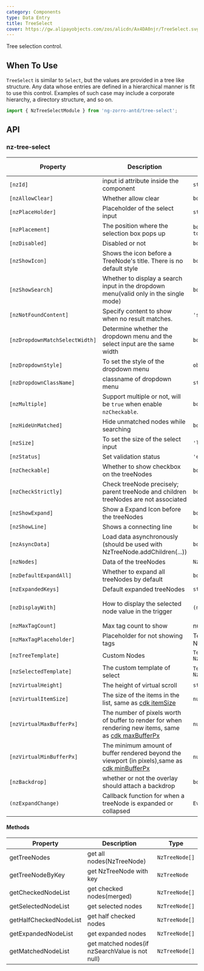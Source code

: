 ```yaml
---
category: Components
type: Data Entry
title: TreeSelect
cover: https://gw.alipayobjects.com/zos/alicdn/Ax4DA0njr/TreeSelect.svg
---
```


Tree selection control.

## When To Use

`TreeSelect` is similar to `Select`, but the values are provided in a tree like structure.
Any data whose entries are defined in a hierarchical manner is fit to use this control. Examples of such case may include a corporate hierarchy, a directory structure, and so on.

```ts
import { NzTreeSelectModule } from 'ng-zorro-antd/tree-select';
```

## API

### nz-tree-select

| Property                       | Description                                                                                                                                           | Type                                            | Default                            | Global Config |
| ------------------------------ | ----------------------------------------------------------------------------------------------------------------------------------------------------- | ----------------------------------------------- | ---------------------------------- | ------------- |
| `[nzId]`                       | input id attribute inside the component                                                                                                               | `string`                                        | -                                  |
| `[nzAllowClear]`               | Whether allow clear                                                                                                                                   | `boolean`                                       | `false`                            |
| `[nzPlaceHolder]`              | Placeholder of the select input                                                                                                                       | `string`                                        | -                                  |
| `[nzPlacement]`                | The position where the selection box pops up                                                                                                          | `bottomLeft` `bottomRight` `topLeft` `topRight` | bottomLeft                         |
| `[nzDisabled]`                 | Disabled or not                                                                                                                                       | `boolean`                                       | `false`                            |
| `[nzShowIcon]`                 | Shows the icon before a TreeNode's title. There is no default style                                                                                   | `boolean`                                       | `false`                            |
| `[nzShowSearch]`               | Whether to display a search input in the dropdown menu(valid only in the single mode)                                                                 | `boolean`                                       | `false`                            | ✅             |
| `[nzNotFoundContent]`          | Specify content to show when no result matches.                                                                                                       | `'string' \| 'TemplateRef<void>'`               | -                                  |
| `[nzDropdownMatchSelectWidth]` | Determine whether the dropdown menu and the select input are the same width                                                                           | `boolean`                                       | `true`                             | ✅             |
| `[nzDropdownStyle]`            | To set the style of the dropdown menu                                                                                                                 | `object`                                        | -                                  |
| `[nzDropdownClassName]`        | classname of dropdown menu                                                                                                                            | `string`                                        | -                                  |
| `[nzMultiple]`                 | Support multiple or not, will be `true` when enable `nzCheckable`.                                                                                    | `boolean`                                       | `false`                            |
| `[nzHideUnMatched]`            | Hide unmatched nodes while searching                                                                                                                  | `boolean`                                       | `false`                            | ✅             |
| `[nzSize]`                     | To set the size of the select input                                                                                                                   | `'large' \| 'small' \| 'default'`               | `'default'`                        | ✅             |
| `[nzStatus]`                   | Set validation status                                                                                                                                 | `'error' \| 'warning'`                          | -                                  |               |
| `[nzCheckable]`                | Whether to show checkbox on the treeNodes                                                                                                             | `boolean`                                       | `false`                            |
| `[nzCheckStrictly]`            | Check treeNode precisely; parent treeNode and children treeNodes are not associated                                                                   | `boolean`                                       | `false`                            |
| `[nzShowExpand]`               | Show a Expand Icon before the treeNodes                                                                                                               | `boolean`                                       | `true`                             |               |
| `[nzShowLine]`                 | Shows a connecting line                                                                                                                               | `boolean`                                       | `false`                            |               |
| `[nzAsyncData]`                | Load data asynchronously (should be used with NzTreeNode.addChildren(...))                                                                            | `boolean`                                       | `false`                            |
| `[nzNodes]`                    | Data of the treeNodes                                                                                                                                 | `NzTreeNodeOptions[]`                           | `[]`                               |
| `[nzDefaultExpandAll]`         | Whether to expand all treeNodes by default                                                                                                            | `boolean`                                       | `false`                            |
| `[nzExpandedKeys]`             | Default expanded treeNodes                                                                                                                            | `string[]`                                      | -                                  |
| `[nzDisplayWith]`              | How to display the selected node value in the trigger                                                                                                 | `(node: NzTreeNode) => string`                  | `(node: NzTreeNode) => node.title` |
| `[nzMaxTagCount]`              | Max tag count to show                                                                                                                                 | number                                          | -                                  |
| `[nzMaxTagPlaceholder]`        | Placeholder for not showing tags                                                                                                                      | TemplateRef<{ $implicit: NzTreeNode[] }>        | -                                  |
| `[nzTreeTemplate]`             | Custom Nodes                                                                                                                                          | `TemplateRef<{ $implicit: NzTreeNode }>`        | -                                  |
| `[nzSelectedTemplate]`         | The custom template of select                                                                                                                         | `TemplateRef<{ $implicit: NzTreeNode }>`        | -                                  |
| `[nzVirtualHeight]`            | The height of virtual scroll                                                                                                                          | `string`                                        | `-`                                |
| `[nzVirtualItemSize]`          | The size of the items in the list, same as [cdk itemSize](https://material.angular.io/cdk/scrolling/api)                                              | `number`                                        | `28`                               |
| `[nzVirtualMaxBufferPx]`       | The number of pixels worth of buffer to render for when rendering new items, same as [cdk maxBufferPx](https://material.angular.io/cdk/scrolling/api) | `number`                                        | `500`                              |
| `[nzVirtualMinBufferPx]`       | The minimum amount of buffer rendered beyond the viewport (in pixels),same as [cdk minBufferPx](https://material.angular.io/cdk/scrolling/api)        | `number`                                        | `28`                               |
| `[nzBackdrop]`                 | whether or not the overlay should attach a backdrop                                                                                                   | `boolean`                                       | `false`                            |
| `(nzExpandChange)`             | Callback function for when a treeNode is expanded or collapsed                                                                                        | `EventEmitter<NzFormatEmitEvent>`               | -                                  |

#### Methods

| Property               | Description                                     | Type           |
| ---------------------- | ----------------------------------------------- | -------------- |
| getTreeNodes           | get all nodes(NzTreeNode)                       | `NzTreeNode[]` |
| getTreeNodeByKey       | get NzTreeNode with key                         | `NzTreeNode`   |
| getCheckedNodeList     | get checked nodes(merged)                       | `NzTreeNode[]` |
| getSelectedNodeList    | get selected nodes                              | `NzTreeNode[]` |
| getHalfCheckedNodeList | get half checked nodes                          | `NzTreeNode[]` |
| getExpandedNodeList    | get expanded nodes                              | `NzTreeNode[]` |
| getMatchedNodeList     | get matched nodes(if nzSearchValue is not null) | `NzTreeNode[]` |
